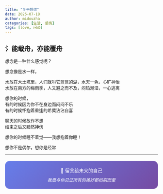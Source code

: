 ```yaml
---
title: "关于想你"
date: 2025-07-18
author: midouzha
categories: [生活, 感情]
tags: [love, 闲谈]
---
```


## 氵能载舟，亦能覆舟 

想念是一种什么感觉呢？

想念像是水一样，

水放在大土坑里，人们就叫它蓝蓝的湖，水天一色，心旷神怡  
水放在南方的梅雨季，人又避之而不及，闷热潮湿，一心逃离

想你的时候，  
有的时候因为你不在身边而闷闷不乐  
有的时候怀抱着重逢的希冀沾沾自喜

聊天的时候故作不想  
结束之后又黯然神伤

想你的时候睡不着觉——我想抱着你睡！

想你不是偶尔，想你是经常

---

<div style="text-align: center; padding: 20px; background: linear-gradient(135deg, #667eea 0%, #764ba2 100%); border-radius: 15px; color: white; margin: 20px 0;">
  <p style="margin: 0; font-size: 1.1em;">💌 留言给未来的自己</p>
  <p style="margin: 10px 0 0 0; font-style: italic;">我愿与你见证所有的美好都如期而至</p>
</div>
